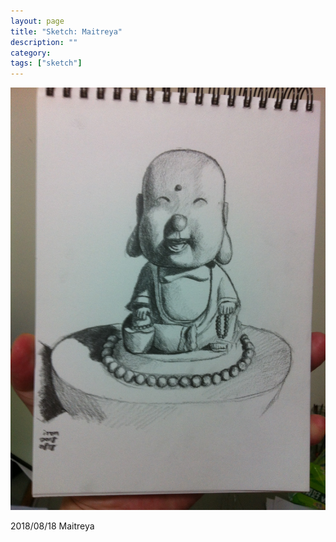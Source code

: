 ```yaml
---
layout: page
title: "Sketch: Maitreya"
description: ""
category:
tags: ["sketch"]
---
```


![Maitreya](/assets/images/pencil-sketch-0113.jpg)

2018/08/18
Maitreya
